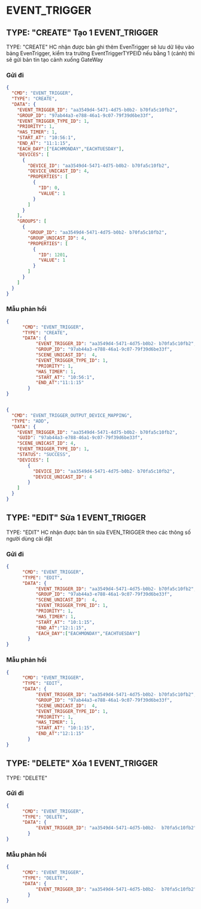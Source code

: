 # EVENT_TRIGGER

## TYPE: "CREATE" Tạo 1 EVENT_TRIGGER
TYPE: "CREATE"
HC nhận được bản ghi thêm EvenTrigger sẽ lưu dữ liệu vào bảng EvenTrigger, kiểm tra trường EventTriggerTYPEID nếu bằng 1 (cảnh) thì sẽ gửi bản tin tạo cảnh xuống GateWay
### Gửi đi

```json
{
  "CMD": "EVENT_TRIGGER",
  "TYPE": "CREATE",
  "DATA": {
    "EVENT_TRIGGER_ID": "aa3549d4-5471-4d75-b0b2- b70fa5c10fb2",
    "GROUP_ID": "97ab44a3-e788-46a1-9c07-79f39d6be33f",
    "EVENT_TRIGGER_TYPE_ID": 1,
    "PRIORITY": 1,
    "HAS_TIMER": 1,
    "START_AT": "10:56:1",
    "END_AT": "11:1:15",
    "EACH_DAY":["EACHMONDAY","EACHTUESDAY"],
    "DEVICES": [
      {
        "DEVICE_ID": "aa3549d4-5471-4d75-b0b2- b70fa5c10fb2",
        "DEVICE_UNICAST_ID": 4,
        "PROPERTIES": [
          {
            "ID": 0,
            "VALUE": 1
          }
        ]
      }
    ],
    "GROUPS": [
      {
        "GROUP_ID": "aa3549d4-5471-4d75-b0b2- b70fa5c10fb2",
        "GROUP_UNICAST_ID": 4,
        "PROPERTIES": [
          {
            "ID": 1201,
            "VALUE": 1
          }
        ]
      }
    ]
  }
}
```
### Mẫu phản hồi
```json
{
      "CMD": "EVENT_TRIGGER",
      "TYPE": "CREATE",
      "DATA": {
           "EVENT_TRIGGER_ID": "aa3549d4-5471-4d75-b0b2- b70fa5c10fb2",
           "GROUP_ID": "97ab44a3-e788-46a1-9c07-79f39d6be33f",
           "SCENE_UNICAST_ID":  4,
           "EVENT_TRIGGER_TYPE_ID": 1,
           "PRIORITY": 1,
           "HAS_TIMER": 1,
           "START_AT": "10:56:1",
           "END_AT":"11:1:15"
        }
}


{
  "CMD": "EVENT_TRIGGER_OUTPUT_DEVICE_MAPPING",
  "TYPE": "ADD",
  "DATA": {
    "EVENT_TRIGGER_ID": "aa3549d4-5471-4d75-b0b2- b70fa5c10fb2",
    "GUID": "97ab44a3-e788-46a1-9c07-79f39d6be33f",
    "SCENE_UNICAST_ID": 4,
    "EVENT_TRIGGER_TYPE_ID": 1,
    "STATUS": "SUCCESS",
    "DEVICES": [
        {
          "DEVICE_ID": "aa3549d4-5471-4d75-b0b2- b70fa5c10fb2",
          "DEVICE_UNICAST_ID": 4
        }
    ]
  }
}
```
## TYPE: "EDIT" Sửa 1 EVENT_TRIGGER
TYPE: "EDIT"
HC nhận được bản tin sửa EVEN_TRIGGER theo các thông số người dùng cài đặt
### Gửi đi

```json
{
      "CMD": "EVENT_TRIGGER",
      "TYPE": "EDIT",
      "DATA": {
           "EVENT_TRIGGER_ID": "aa3549d4-5471-4d75-b0b2- b70fa5c10fb2",
           "GROUP_ID": "97ab44a3-e788-46a1-9c07-79f39d6be33f",
           "SCENE_UNICAST_ID":  4,
           "EVENT_TRIGGER_TYPE_ID": 1,
           "PRIORITY": 1,
           "HAS_TIMER": 1,
           "START_AT": "10:1:15",
           "END_AT":"12:1:15",
           "EACH_DAY":["EACHMONDAY","EACHTUESDAY"]
        }
}
```
### Mẫu phản hồi
```json
{
      "CMD": "EVENT_TRIGGER",
      "TYPE": "EDIT",
      "DATA": {
           "EVENT_TRIGGER_ID": "aa3549d4-5471-4d75-b0b2- b70fa5c10fb2",
           "GROUP_ID": "97ab44a3-e788-46a1-9c07-79f39d6be33f",
           "SCENE_UNICAST_ID":  4,
           "EVENT_TRIGGER_TYPE_ID": 1,
           "PRIORITY": 1,
           "HAS_TIMER": 1,
           "START_AT": "10:1:15",
           "END_AT":"12:1:15"
        }
}
```
## TYPE: "DELETE" Xóa 1 EVENT_TRIGGER
TYPE: "DELETE"

### Gửi đi

```json
{
      "CMD": "EVENT_TRIGGER",
      "TYPE": "DELETE",
      "DATA": {
           "EVENT_TRIGGER_ID": "aa3549d4-5471-4d75-b0b2-  b70fa5c10fb2"
        }
}
```
### Mẫu phản hồi
```json
{
      "CMD": "EVENT_TRIGGER",
      "TYPE": "DELETE",
      "DATA": {
           "EVENT_TRIGGER_ID": "aa3549d4-5471-4d75-b0b2-  b70fa5c10fb2"
        }
}
```

